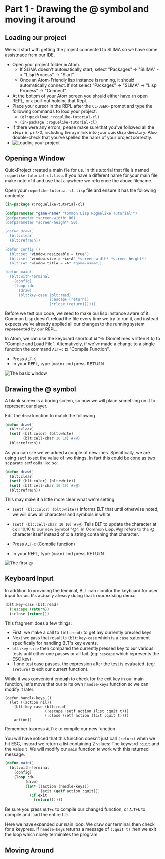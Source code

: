 # Part 1 - Drawing the @ symbol and moving it around

## Loading our project
We will start with getting the project connected to SLIMA so we have some assistnace from our IDE.
* Open your project folder in Atom.
  * If SLIMA doesn't automatically start, select "Packages" -> "SLIMA" -> "Lisp Process" -> "Start"
  * Once an Atom-Friendly lisp instance is running, it should automatically connect.  If not select "Packages" -> "SLIMA" -> "Lisp Process" -> "Connect".
* At the bottom of your Atom screen you should either have an open REPL, or a pull-out holding that Repl.
* Place your cursor in the REPL after the `CL-USER>` prompt and type the following commands to load your project.
  * `(ql:quickload :rogulike-tutorial-cl)`
  * `(in-package :roguelike-tutorial-cl)`
* If there were any errors, please make sure that you've followed all the steps in part-0, including the symlink into your quicklisp directory.  Also double-check that you've spelled the name of your project correctly.
* ![Loading your project](../screenshots/part-1-0-load-package.png?raw=true "Loading Package in REPL")

## Opening a Window
QuickProject created a main file for us.  In this tutorial that file is named `roguelike-tutorial-cl.lisp`.  If you have a different name for your main file, make note of it and use that anywhere we reference the above filename.

Open your `roguelike-tutorial-cl.lisp` file and ensure it has the following contents:
```lisp
(in-package #:roguelike-tutorial-cl)

(defparameter *game-name* "Common Lisp Roguelike Tutorial"")
(defparameter *screen-width* 80)
(defparameter *screen-height* 50)

(defun draw()
  (blt:clear)
  (blt:refresh))

(defun config ()
  (blt:set "window.resizeable = true")
  (blt:set "window.size = ~Ax~A" *screen-width* *screen-height*)
  (blt:set "window.title = ~A" *game-name*))

(defun main()
  (blt:with-terminal
    (config)
    (loop :do
      (draw)
      (blt:key-case (blt:read)
                    (:escape (return))
                    (:close (return))))))
```

Before we test our code, we need to make our lisp instance aware of it.  Common Lisp doesn't reload the file every time we try to run it, and instead expects we've already applied all our changes to the running system represented by our REPL.

In Atom, we can use the keyboard shortcut `ALT+k` (Sometimes written `M-k`) to "Compile and Load File".  Alternatively, if we've made a change to a single function the command `ALT+c` to "Compile Function".

* Press `ALT+K`
* In your REPL, type `(main)` and press RETURN

![The basic window](../screenshots/part-1-2-blank-window.png?raw=true "Running our project for the first time.")

## Drawing the @ symbol
A blank screen is a boring screen, so now we will place something on it to represent our player.

Edit the `draw` function to match the following
```lisp
(defun draw()
  (blt:clear)
  (setf (blt:color) (blt:white)
        (blt:cell-char 10 10) #\@)
  (blt:refresh))
```

As you can see we've added a couple of new lines. Specifically, we are using `setf` to  set the value of two things.  In fact this could be done as two separate setf calls like so:
```lisp
(defun draw()
  (blt:clear)
  (setf (blt:color) (blt:white))
  (setf (blt:cell-char 10 10) #\@)
  (blt:refresh))
```

This may make it a little more clear what we're setting.
* `(setf (blt:color) (blt:white))` Informs BLT that until otherwise noted, we will draw all characters and symbols in white.
* `(setf (blt:cell-char 10 10) #\@)` Tells BLT to update the character at cell 10,10 to our new symbol "@".   In Common Lisp, #\@ refers to the @ character itself instead of to a string containing that character.

* Press `ALT+c` (Compile function)
* In your REPL, type `(main)` and press RETURN

![The first @](../screenshots/part-1-3-first-@.png?raw=true "Drawing a symbol on our screen.")

## Keyboard Input

In addition to providing the terminal, BLT can monitor the keyboard for user input for us.  It's actually already doing that in our existing demo:
```lisp
(blt:key-case (blt:read)
  (:escape (return))
  (:close (return)))
```
This fragment does a few things:
* First, we make a call to `(blt:read)` to get any currently pressed keys
* Next we pass that result to `(blt:key-case` which is a `case` statement specifically for handling BLT's key events.
* `blt:key-case` then compared the currently pressed key to our various tests until either one passes or all fail. (eg: `:escape` which represents the ESC key)
* If one test case passes, the expression after the test is evaluated. (eg: `(return)` to exit our current function).

While it was convenient enough to check for the exit key in our main function, let's move that our to its own `handle-keys` function so we can modify it later.

```Lisp
(defun handle-keys ()
  (let ((action nil))
    (blt:key-case (blt:read)
                  (:escape (setf action (list :quit t)))
                  (:close (setf action (list :quit t))))
    action))
```

Remember to press `ALT+c` to compile our new function

You will have noticed that this function doesn't just call `(return)` when we hit ESC, instead we return a list containing 2 values:  The keyword `:quit` and the value `t`.  We will modify our `main` function to work with this returned message.

```lisp
(defun main()
  (blt:with-terminal
    (config)
    (loop :do
         (draw)
         (let* ((action (handle-keys))
                (exit (getf action :quit)))
           (if exit
             (return))))))
```

Be sure you press `ALT+c` to compile our changed function, or `ALT+k` to compile and load the entire file.

Here we have expanded our main loop.  We draw our terminal, then check for a keypress.  If `handle-keys` returns a message of `(:quit t)` then  we exit the loop which nicely terminates the program

## Moving Around
